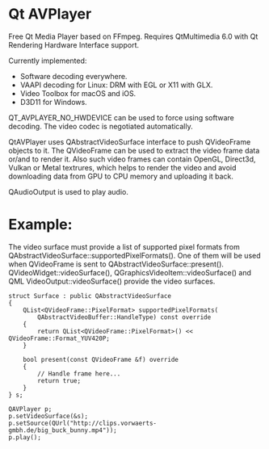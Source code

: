 # Qt AVPlayer

Free Qt Media Player based on FFmpeg.
Requires QtMultimedia 6.0 with Qt Rendering Hardware Interface support.

Currently implemented:
* Software decoding everywhere.
* VAAPI decoding for Linux:
  DRM with EGL or X11 with GLX.
* Video Toolbox for macOS and iOS.
* D3D11 for Windows. 

QT_AVPLAYER_NO_HWDEVICE can be used to force using software decoding.
The video codec is negotiated automatically.

QtAVPlayer uses QAbstractVideoSurface interface to push QVideoFrame objects to it.
The QVideoFrame can be used to extract the video frame data or/and to render it.
Also such video frames can contain OpenGL, Direct3d, Vulkan or Metal textrures,
which helps to render the video and avoid downloading data from GPU to CPU memory and uploading it back.

QAudioOutput is used to play audio.

# Example:

The video surface must provide a list of supported pixel formats from QAbstractVideoSurface::supportedPixelFormats().
One of them will be used when QVideoFrame is sent to QAbstractVideoSurface::present().
QVideoWidget::videoSurface(), QGraphicsVideoItem::videoSurface() and QML VideoOutput::videoSurface() provide the video surfaces.

    struct Surface : public QAbstractVideoSurface
    {
        QList<QVideoFrame::PixelFormat> supportedPixelFormats(
            QAbstractVideoBuffer::HandleType) const override
        {
            return QList<QVideoFrame::PixelFormat>() << QVideoFrame::Format_YUV420P;
        }

        bool present(const QVideoFrame &f) override
        {
            // Handle frame here...
            return true;
        }
    } s;
    
    QAVPlayer p;
    p.setVideoSurface(&s);
    p.setSource(QUrl("http://clips.vorwaerts-gmbh.de/big_buck_bunny.mp4"));
    p.play();

